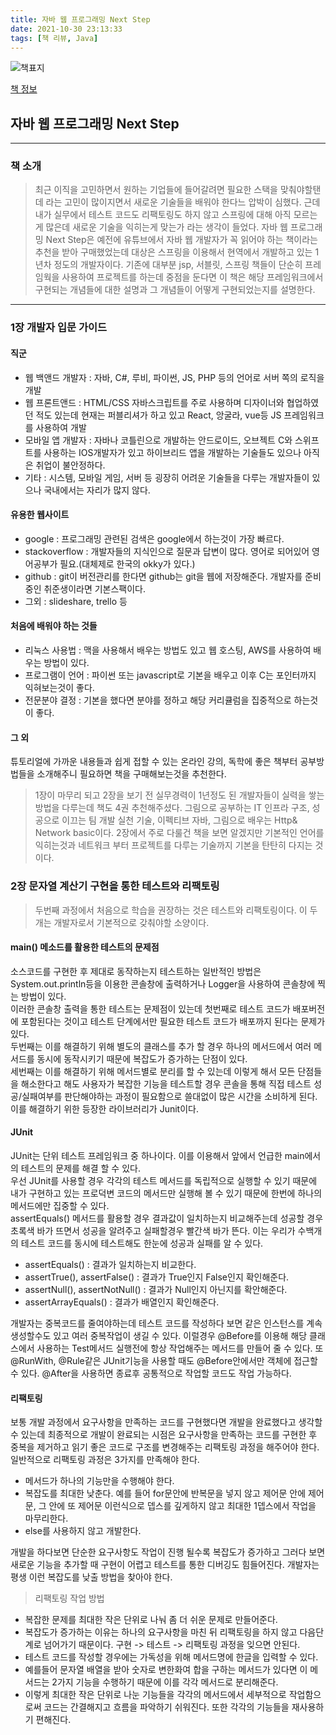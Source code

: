 ```yaml
---
title: 자바 웹 프로그래밍 Next Step
date: 2021-10-30 23:13:33
tags: [책 리뷰, Java]
---
```


![책표지](https://bookthumb-phinf.pstatic.net/cover/110/374/11037465.jpg?type=m140&udate=20190204)

[책 정보](https://book.naver.com/bookdb/book_detail.nhn?bid=11037465)

## 자바 웹 프로그래밍 Next Step

---

### 책 소개

> 최근 이직을 고민하면서 원하는 기업들에 들어갈려면 필요한 스택을 맞춰야할탠데 라는 고민이 많이지면서 새로운 기술들을 배워야 한다느 압박이 심했다. 근데 내가 실무에서 테스트 코드도 리팩토링도 하지 않고 스프링에 대해 아직 모르는게 많은데 새로운 기술을 익히는게 맞는가 라는 생각이 들었다. 자바 웹 프로그래밍 Next Step은 예전에 유튜브에서 자바 웹 개발자가 꼭 읽어야 하는 책이라는 추천을 받아 구매했었는데 대상은 스프링을 이용해서 현역에서 개발하고 있는 1년차 정도의 개발자이다. 기존에 대부분 jsp, 서블릿, 스프링 책들이 단순히 프레임웍을 사용하여 프로젝트를 하는데 중점을 둔다면 이 책은 해당 프레임워크에서 구현되는 개념들에 대한 설명과 그 개념들이 어떻게 구현되었는지를 설명한다.  

---

### 1장 개발자 입문 가이드

#### 직군

- 웹 백앤드 개발자 : 자바, C#, 루비, 파이썬, JS, PHP 등의 언어로 서버 쪽의 로직을 개발
- 웹 프론트앤드 : HTML/CSS 자바스크립트를 주로 사용하며 디자이너와 협업하였던 적도 있는데 현재는 퍼블리셔가 하고 있고 React, 앙굴라, vue등 JS 프레임워크를 사용하여 개발
- 모바일 앱 개발자 : 자바나 코틀린으로 개발하는 안드로이드, 오브젝트 C와 스위프트를 사용하는 IOS개발자가 있고 하이브리드 앱을 개발하는 기술들도 있으나 아직은 취업이 불안정하다.
- 기타 : 시스템, 모바일 게임, 서버 등 굉장히 어려운 기술들을 다루는 개발자들이 있으나 국내에서는 자리가 많지 않다.

#### 유용한 웹사이트

- google : 프로그래밍 관련된 검색은 google에서 하는것이 가장 빠르다.
- stackoverflow : 개발자들의 지식인으로 질문과 답변이 많다. 영어로 되어있어 영어공부가 필요.(대체제로 한국의 okky가 있다.)
- github : git이 버전관리를 한다면 github는 git을 웹에 저장해준다. 개발자를 준비중인 취준생이라면 기본스팩이다.
- 그외 : slideshare, trello 등

#### 처음에 배워야 하는 것들

- 리눅스 사용법 : 맥을 사용해서 배우는 방법도 있고 웹 호스팅, AWS를 사용하여 배우는 방법이 있다.
- 프로그램이 언어 : 파이썬 또는 javascript로 기본을 배우고 이후 C는 포인터까지 익혀보는것이 좋다.
- 전문분야 결정 : 기본을 했다면 분야를 정하고 해당 커리큘럼을 집중적으로 하는것이 좋다.

#### 그 외

튜토리얼에 가까운 내용들과 쉽게 접할 수 있는 온라인 강의, 독학에 좋은 책부터 공부방법들을 소개해주니 필요하면 책을 구매해보는것을 추천한다.

> 1장이 마무리 되고 2장을 보기 전 실무경력이 1년정도 된 개발자들이 실력을 쌓는 방법을 다루는데 책도 4권 추천해주셨다. 
>그림으로 공부하는 IT 인프라 구조, 성공으로 이끄는 팀 개발 실천 기술, 이펙티브 자바, 그림으로 배우는 Http& Network basic이다. 2장에서 주로 다룰건 책을 보면 알겠지만 기본적인 언어를 익히는것과 네트워크 부터 프로젝트를 다루는 기술까지 기본을 탄탄히 다지는 것이다.

### 2장 문자열 계산기 구현을 통한 테스트와 리팩토링

> 두번째 과정에서 처음으로 학습을 권장하는 것은 테스트와 리팩토링이다. 이 두개는 개발자로서 기본적으로 갖춰야할 소양이다.

#### main() 메소드를 활용한 테스트의 문제점

소스코드를 구현한 후 제대로 동작하는지 테스트하는 일반적인 방법은 System.out.println등을 이용한 콘솔창에 출력하거나 Logger을 사용하여 콘솔창에 찍는 방법이 있다.  
이러한 콘솔창 출력을 통한 테스트는 문제점이 있는데 첫번째로 테스트 코드가 배포버전에 포함된다는 것이고 테스트 단계에서만 필요한 테스트 코드가 배포까지 된다는 문제가 있다.  
두번째는 이를 해결하기 위해 별도의 클래스를 추가 할 경우 하나의 메서드에서 여러 메서드를 동시에 동작시키기 때문에 복잡도가 증가하는 단점이 있다.  
세번째는 이를 해결하기 위해 메서드별로 분리를 할 수 있는데 이렇게 해서 모든 단점들을 해소한다고 해도 사용자가 복잡한 기능을 테스트할 경우 콘솔을 통해 직접 테스트 성공/실패여부를 판단해야하는 과정이 필요함으로 쓸대없이 많은 시간을 소비하게 된다.  
이를 해결하기 위한 등장한 라이브러리가 Junit이다. 

#### JUnit

 JUnit는 단위 테스트 프레임워크 중 하나이다. 이를 이용해서 앞에서 언급한 main에서의 테스트의 문제를 해결 할 수 있다.  
 우선 JUnit를 사용할 경우 각각의 테스트 메서드를 독립적으로 실행할 수 있기 때문에 내가 구현하고 있는 프로덕변 코드의 메서드만 실행해 볼 수 있기 때문에 한번에 하나의 메서드에만 집중할 수 있다.  
 assertEquals() 메서드를 활용할 경우 결과값이 일치하는지 비교해주는데 성공할 경우 초록색 바가 뜨면서 성공을 알려주고 실패할경우 빨간색 바가 뜬다. 이는 우리가 수백개의 테스트 코드를 동시에 테스트해도 한눈에 성공과 실패를 알 수 있다.
 - assertEquals() : 결과가 일치하는지 비교한다.
 - assertTrue(), assertFalse() : 결과가 True인지 False인지 확인해준다.
 - assertNull(), assertNotNull() : 결과가 Null인지 아닌지를 확안해준다.
 - assertArrayEquals() : 결과가 배열인지 확인해준다.

개발자는 중복코드를 줄여야하는데 테스트 코드를 작성하다 보면 같은 인스턴스를 계속 생성할수도 있고 여러 중복작업이 생길 수 있다. 이럴경우 @Before를 이용해 해당 클래스에서 사용하는 Test메서드 실행전에 항상 작업해주는 메서드를 만들어 줄 수 있다. 또 @RunWith, @Rule같은 JUnit기능을 사용할 때도 @Before안에서만 객체에 접근할 수 있다. @After을 사용하면 종료후 공통적으로 작업할 코드도 작업 가능하다.

#### 리팩토링

보통 개발 과정에서 요구사항을 만족하는 코드를 구현했다면 개발을 완료했다고 생각할 수 있는데 최종적으로 개발이 완료되는 시점은 요구사항을 만족하는 코드를 구현한 후 중복을 제거하고 읽기 좋은 코드로 구조를 변경해주는 리팩토링 과정을 해주어야 한다.  
일반적으로 리팩토링 과정은 3가지를 만족해야 한다.

- 메서드가 하나의 기능만을 수행해야 한다.
- 복잡도를 최대한 낮춘다. 예를 들어 for문안에 반복문을 넣지 않고 제어문 안에 제어문, 그 안에 또 제어문 이런식으로 뎁스를 깊게하지 않고 최대한 1뎁스에서 작업을 마무리한다.
- else를 사용하지 않고 개발한다.

개발을 하다보면 단순한 요구사항도 작업이 진행 될수록 복잡도가 증가하고 그러다 보면 새로운 기능을 추가할 때 구현이 어렵고 테스트를 통한 디버깅도 힘들어진다. 개발자는 평생 이런 복잡도를 낮출 방법을 찾아야 한다.

> 리팩토링 작업 방법

- 복잡한 문제를 최대한 작은 단위로 나눠 좀 더 쉬운 문제로 만들어준다.
- 복잡도가 증가하는 이유는 하나의 요구사항을 마친 뒤 리팩토링을 하지 않고 다음단계로 넘어가기 때문이다. 구현 -> 테스트 -> 리팩토링 과정을 잊으면 안된다.
- 테스트 코드를 작성할 경우에는 가독성을 위해 메서드명에 한글을 입력할 수 있다.
- 예를들어 문자열 배열을 받아 숫자로 변한화여 합을 구하는 메서드가 있다면 이 메서드는 2가지 기능을 수행하기 때문에 이를 각각 메서드로 분리해준다.
- 이렇게 최대한 작은 단위로 나눈 기능들을 각각의 메서드에서 세부적으로 작업함으로써 코드는 간결해지고 흐름을 파악하기 쉬워진다. 또한 각각의 기능들을 재사용하기 편해진다.
